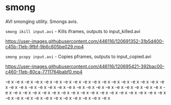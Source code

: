 # smong
AVI smonging utility. Smongs avis.

`smong ikill input.avi` - Kills iframes, outputs to input_killed.avi

https://user-images.githubusercontent.com/446116/120691352-31b5d400-c45b-11eb-9fbf-9b6c605be029.mp4


`smong pcopy input.avi` - Copies pframes, outputs to input_copied.avi

https://user-images.githubusercontent.com/446116/120695421-392bac00-c460-11eb-80ca-7711764babf0.mp4

-e x
-e x
-e x
-e x
-e x
-e x
-e x
-e x
-e x
-e x
-e x
-e x
-e x
-e x
-e x
-e x
-e x
-e x
-e x
-e x
-e x
-e x
-e x
-e x
-e x
-e x
-e x
-e x
-e x
-e x
-e x
-e x
-e x
-e x
-e x
-e x
-e x
-e x
-e x
-e x
-e x
-e x
-e x
-e x
-e x
-e x
-e x
-e x
-e x
-e x
-e x
-e x
-e x
-e x
-e x
-e x
-e x
-e x
-e x
-e x
-e x
